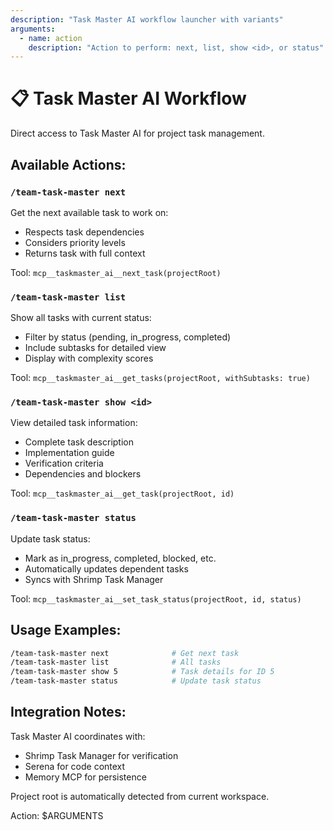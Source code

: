 ```yaml
---
description: "Task Master AI workflow launcher with variants"
arguments:
  - name: action
    description: "Action to perform: next, list, show <id>, or status"
---
```


# 📋 Task Master AI Workflow

Direct access to Task Master AI for project task management.

## Available Actions:

### `/team-task-master next`
Get the next available task to work on:
- Respects task dependencies
- Considers priority levels
- Returns task with full context

Tool: `mcp__taskmaster_ai__next_task(projectRoot)`

### `/team-task-master list`
Show all tasks with current status:
- Filter by status (pending, in_progress, completed)
- Include subtasks for detailed view
- Display with complexity scores

Tool: `mcp__taskmaster_ai__get_tasks(projectRoot, withSubtasks: true)`

### `/team-task-master show <id>`
View detailed task information:
- Complete task description
- Implementation guide
- Verification criteria
- Dependencies and blockers

Tool: `mcp__taskmaster_ai__get_task(projectRoot, id)`

### `/team-task-master status`
Update task status:
- Mark as in_progress, completed, blocked, etc.
- Automatically updates dependent tasks
- Syncs with Shrimp Task Manager

Tool: `mcp__taskmaster_ai__set_task_status(projectRoot, id, status)`

## Usage Examples:

```bash
/team-task-master next              # Get next task
/team-task-master list              # All tasks
/team-task-master show 5            # Task details for ID 5
/team-task-master status            # Update task status
```

## Integration Notes:

Task Master AI coordinates with:
- Shrimp Task Manager for verification
- Serena for code context
- Memory MCP for persistence

Project root is automatically detected from current workspace.

Action: $ARGUMENTS
